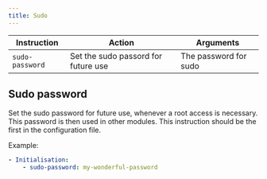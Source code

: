 ```yaml
---
title: Sudo
---
```


| Instruction     | Action                              | Arguments             |
| --------------- | ----------------------------------- | --------------------- |
| `sudo-password` | Set the sudo passord for future use | The password for sudo |

## Sudo password

Set the sudo password for future use, whenever a root access is necessary. This password is then used in other modules. This instruction should be the first in the configuration file.

Example:

```yaml
- Initialisation:
    - sudo-password: my-wonderful-password
```
